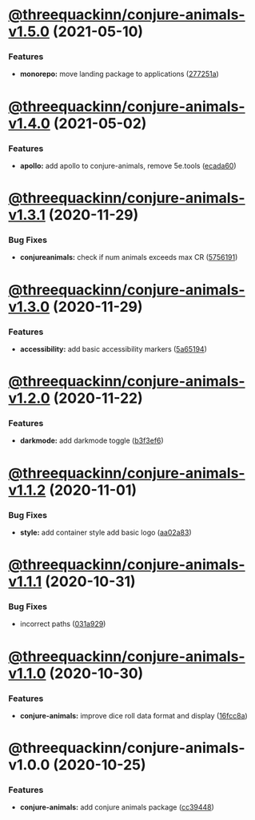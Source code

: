 # [@threequackinn/conjure-animals-v1.5.0](https://github.com/TheThreeQuackInn/site/compare/@threequackinn/conjure-animals-v1.4.0...@threequackinn/conjure-animals-v1.5.0) (2021-05-10)


### Features

* **monorepo:** move landing package to applications ([277251a](https://github.com/TheThreeQuackInn/site/commit/277251aa5672ea49253058a45830a76420859c53))

# [@threequackinn/conjure-animals-v1.4.0](https://github.com/TheThreeQuackInn/site/compare/@threequackinn/conjure-animals-v1.3.1...@threequackinn/conjure-animals-v1.4.0) (2021-05-02)


### Features

* **apollo:** add apollo to conjure-animals, remove 5e.tools ([ecada60](https://github.com/TheThreeQuackInn/site/commit/ecada60a692340dc3a7ac4b248e94293f7aa53ad))

# [@threequackinn/conjure-animals-v1.3.1](https://github.com/TheThreeQuackInn/site/compare/@threequackinn/conjure-animals-v1.3.0...@threequackinn/conjure-animals-v1.3.1) (2020-11-29)


### Bug Fixes

* **conjureanimals:** check if num animals exceeds max CR ([5756191](https://github.com/TheThreeQuackInn/site/commit/57561914b6c41da9cf816f4c367c87f1e0ce8e0a))

# [@threequackinn/conjure-animals-v1.3.0](https://github.com/TheThreeQuackInn/site/compare/@threequackinn/conjure-animals-v1.2.0...@threequackinn/conjure-animals-v1.3.0) (2020-11-29)


### Features

* **accessibility:** add basic accessibility markers ([5a65194](https://github.com/TheThreeQuackInn/site/commit/5a65194882680146cd67a73578e6e171b0619d0d))

# [@threequackinn/conjure-animals-v1.2.0](https://github.com/TheThreeQuackInn/site/compare/@threequackinn/conjure-animals-v1.1.2...@threequackinn/conjure-animals-v1.2.0) (2020-11-22)


### Features

* **darkmode:** add darkmode toggle ([b3f3ef6](https://github.com/TheThreeQuackInn/site/commit/b3f3ef604012aca238db92fce270c454a9b8c772))

# [@threequackinn/conjure-animals-v1.1.2](https://github.com/TheThreeQuackInn/site/compare/@threequackinn/conjure-animals-v1.1.1...@threequackinn/conjure-animals-v1.1.2) (2020-11-01)


### Bug Fixes

* **style:** add container style add basic logo ([aa02a83](https://github.com/TheThreeQuackInn/site/commit/aa02a8364b8cdc3cbfce085212a05b4cac55c5f4))

# [@threequackinn/conjure-animals-v1.1.1](https://github.com/TheThreeQuackInn/site/compare/@threequackinn/conjure-animals-v1.1.0...@threequackinn/conjure-animals-v1.1.1) (2020-10-31)


### Bug Fixes

* incorrect paths ([031a929](https://github.com/TheThreeQuackInn/site/commit/031a9293502f406834d172bbf83e16d7a816a81b))

# [@threequackinn/conjure-animals-v1.1.0](https://github.com/TheThreeQuackInn/site/compare/@threequackinn/conjure-animals-v1.0.0...@threequackinn/conjure-animals-v1.1.0) (2020-10-30)


### Features

* **conjure-animals:** improve dice roll data format and display ([16fcc8a](https://github.com/TheThreeQuackInn/site/commit/16fcc8aedd3b53b553e544cd13728aeac8e570ef))

# @threequackinn/conjure-animals-v1.0.0 (2020-10-25)


### Features

* **conjure-animals:** add conjure animals package ([cc39448](https://github.com/TheThreeQuackInn/site/commit/cc39448497a66e2e77430a229b6bd6917b7e94fb))
